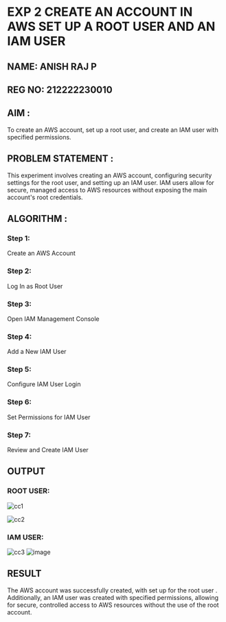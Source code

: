  # EXP 2 CREATE AN  ACCOUNT IN AWS SET UP A ROOT USER AND AN IAM USER 
## NAME: ANISH RAJ P
## REG NO: 212222230010
## AIM :
To create an AWS account, set up a root user, and create an IAM user with specified permissions.

## PROBLEM STATEMENT :
This experiment involves creating an AWS account, configuring security settings for the root user, and setting up an IAM user. IAM users allow for secure, managed access to AWS resources without exposing the main account's root credentials.

## ALGORITHM :

 ### Step 1:
 Create an AWS Account </br>
 ### Step 2:
 Log In as Root User </br>
 ### Step 3:
 Open IAM Management Console</br>
 ### Step 4:
 Add a New IAM User</br>
 ### Step 5:
 Configure IAM User Login</br>
 ### Step 6:
 Set Permissions for IAM User</br>
 ### Step 7:
 Review and Create IAM User</br>

## OUTPUT

### ROOT USER:

![cc1](https://github.com/user-attachments/assets/e9c1c05e-140b-4f11-afb9-16b66648a8ed)

![cc2](https://github.com/user-attachments/assets/ba023eda-252d-433d-a87c-4d3c74c77610)

 ### IAM USER:
![cc3](https://github.com/user-attachments/assets/5da429f7-d99b-4558-87ae-99c09ae9a6db)
![image](https://github.com/user-attachments/assets/cbf710bf-f7ad-409f-b8cc-2af30dfd9fcf)
## RESULT
The AWS account was successfully created, with set up for the root user . Additionally, an IAM user was created with specified permissions, allowing for secure, controlled access to AWS resources without the use of the root account. 

  


